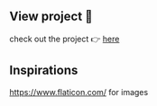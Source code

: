 ## View project 👀
check out the project 👉 [here](https://yoni-deserbaix.github.io/Shooting-Game-JS/)

## Inspirations
https://www.flaticon.com/ for images
